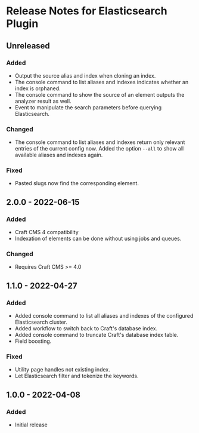 # Release Notes for Elasticsearch Plugin

## Unreleased

### Added

- Output the source alias and index when cloning an index.
- The console command to list aliases and indexes indicates whether an index is orphaned.
- The console command to show the source of an element outputs the analyzer result as well.
- Event to manipulate the search parameters before querying Elasticsearch.

### Changed

- The console command to list aliases and indexes return only relevant entries of the current config now. Added the option `--all` to show all available aliases and indexes again. 

### Fixed

- Pasted slugs now find the corresponding element.

## 2.0.0 - 2022-06-15

### Added

- Craft CMS 4 compatibility
- Indexation of elements can be done without using jobs and queues.

### Changed

- Requires Craft CMS >= 4.0

## 1.1.0 - 2022-04-27

### Added

- Added console command to list all aliases and indexes of the configured Elasticsearch cluster.
- Added workflow to switch back to Craft's database index.
- Added console command to truncate Craft's database index table.
- Field boosting.

### Fixed

- Utility page handles not existing index.
- Let Elasticsearch filter and tokenize the keywords.

## 1.0.0 - 2022-04-08

### Added

- Initial release
